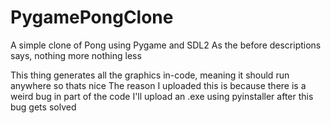 # PygamePongClone
A simple clone of Pong using Pygame and SDL2
As the before descriptions says, nothing more nothing less

This thing generates all the graphics in-code, meaning it should run anywhere so thats nice
The reason I uploaded this is because there is a weird bug in part of the code
I'll upload an .exe using pyinstaller after this bug gets solved
